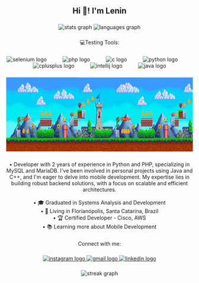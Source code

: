 <h2 align="center">Hi 👋! I'm Lenin</h2>

###

<div align="center">
  <img src="https://github-readme-stats.vercel.app/api?username=lenincst&hide_title=false&hide_rank=false&show_icons=true&include_all_commits=true&count_private=true&disable_animations=false&theme=aura&locale=en&hide_border=true" height="150" alt="stats graph"  />
  <img src="https://github-readme-stats.vercel.app/api/top-langs?username=lenincst&locale=en&hide_title=false&layout=compact&card_width=320&langs_count=5&theme=aura&hide_border=true" height="150" alt="languages graph"  />
</div>

###

<p align="center">💻Testing Tools:</p>

###

<div align="center">
  <img src="https://cdn.jsdelivr.net/gh/devicons/devicon/icons/selenium/selenium-original.svg" height="40" alt="selenium logo"  />
  <img width="35" />
  <img src="https://cdn.jsdelivr.net/gh/devicons/devicon/icons/php/php-original.svg" height="40" alt="php logo"  />
  <img width="35" />
  <img src="https://cdn.jsdelivr.net/gh/devicons/devicon/icons/c/c-original.svg" height="40" alt="c logo"  />
  <img width="35" />
  <img src="https://cdn.jsdelivr.net/gh/devicons/devicon/icons/python/python-original.svg" height="40" alt="python logo"  />
  <img width="35" />
  <img src="https://cdn.jsdelivr.net/gh/devicons/devicon/icons/cplusplus/cplusplus-original.svg" height="40" alt="cplusplus logo"  />
  <img width="35" />
  <img src="https://cdn.jsdelivr.net/gh/devicons/devicon/icons/intellij/intellij-original.svg" height="40" alt="intellij logo"  />
  <img width="35" />
  <img src="https://cdn.jsdelivr.net/gh/devicons/devicon/icons/java/java-original.svg" height="40" alt="java logo"  />
</div>

###

<div align="center">
  <img height="200" src="\foto.png"  />
</div>

###

<p align="center"> • Developer with 2 years of experience in Python and PHP, specializing in MySQL and MariaDB. I've been involved in personal projects using Java and C++, and I'm eager to delve into mobile development. My expertise lies in building robust backend solutions, with a focus on scalable and efficient architectures.<br><br> • 🎓 Graduated in Systems Analysis and Development  <br>• 📌 Living in Florianópolis, Santa Catarina, Brazil  <br>• 🏆 Certified Developer - Cisco, AWS  <br>• 📚 Learning more about Mobile Development</p>

###

<p align="center">Connect with me:</p>

###

<div align="center">
  <a href="https://www.instagram.com/lenincst/" target="_blank">
    <img src="https://img.shields.io/static/v1?message=Instagram&logo=instagram&label=lenincst&color=E4405F&logoColor=white&labelColor=&style=for-the-badge" height="35" alt="instagram logo"  />
  </a>
  <a href="mailto:lenincostta@gmail.com" target="_blank">
    <img src="https://img.shields.io/static/v1?message=Gmail&logo=gmail&label=lenincostta&color=D14836&logoColor=white&labelColor=&style=for-the-badge" height="35" alt="gmail logo"  />
  </a>
  <a href="https://www.linkedin.com/in/lenincst/" target="_blank">
    <img src="https://img.shields.io/static/v1?message=LinkedIn&logo=linkedin&label=lenincst&color=0077B5&logoColor=white&labelColor=&style=for-the-badge" height="35" alt="linkedin logo"  />
  </a>
</div>

###

<div align="center">
  <img src="https://streak-stats.demolab.com?user=lenincst&locale=en&mode=daily&theme=dracula&hide_border=false&border_radius=5&order=3" height="150" alt="streak graph"  />
</div>

###
 
